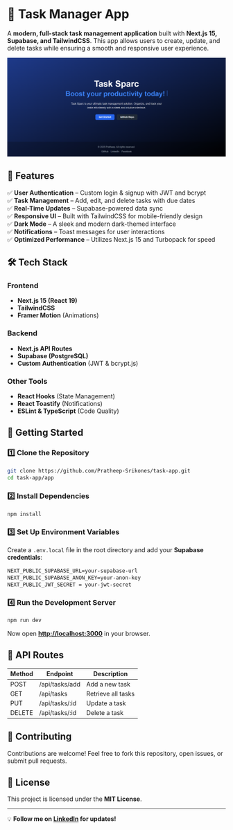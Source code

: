 # 🚀 Task Manager App

A **modern, full-stack task management application** built with **Next.js 15, Supabase, and TailwindCSS**. This app allows users to create, update, and delete tasks while ensuring a smooth and responsive user experience.

![Task Manager App](./home.png) 

## 🌟 Features

✅ **User Authentication** – Custom login & signup with JWT and bcrypt  
✅ **Task Management** – Add, edit, and delete tasks with due dates  
✅ **Real-Time Updates** – Supabase-powered data sync  
✅ **Responsive UI** – Built with TailwindCSS for mobile-friendly design  
✅ **Dark Mode** – A sleek and modern dark-themed interface  
✅ **Notifications** – Toast messages for user interactions  
✅ **Optimized Performance** – Utilizes Next.js 15 and Turbopack for speed  

## 🛠️ Tech Stack

### **Frontend**
- **Next.js 15 (React 19)**
- **TailwindCSS**
- **Framer Motion** (Animations)

### **Backend**
- **Next.js API Routes**
- **Supabase (PostgreSQL)**
- **Custom Authentication** (JWT & bcrypt.js)

### **Other Tools**
- **React Hooks** (State Management)
- **React Toastify** (Notifications)
- **ESLint & TypeScript** (Code Quality)

## 🚀 Getting Started

### **1️⃣ Clone the Repository**
```sh
git clone https://github.com/Pratheep-Srikones/task-app.git
cd task-app/app
```

### **2️⃣ Install Dependencies**
```sh
npm install
```

### **3️⃣ Set Up Environment Variables**
Create a `.env.local` file in the root directory and add your **Supabase credentials**:

```
NEXT_PUBLIC_SUPABASE_URL=your-supabase-url
NEXT_PUBLIC_SUPABASE_ANON_KEY=your-anon-key
NEXT_PUBLIC_JWT_SECRET = your-jwt-secret
```

### **4️⃣ Run the Development Server**
```sh
npm run dev
```

Now open **[http://localhost:3000](http://localhost:3000)** in your browser.

## 📌 API Routes

| Method | Endpoint       | Description                 |
|--------|--------------|-----------------------------|
| POST   | /api/tasks/add  | Add a new task             |
| GET    | /api/tasks      | Retrieve all tasks         |
| PUT    | /api/tasks/:id  | Update a task              |
| DELETE | /api/tasks/:id  | Delete a task              |

## 🤝 Contributing

Contributions are welcome! Feel free to fork this repository, open issues, or submit pull requests.

## 📜 License

This project is licensed under the **MIT License**.

---

💡 **Follow me on [LinkedIn](https://www.linkedin.com/in/pratheep-srikones-816110240/) for updates!**
